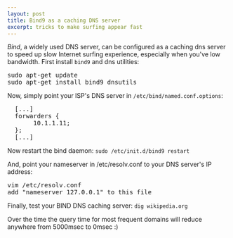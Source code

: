 ```yaml
---
layout: post
title: Bind9 as a caching DNS server
excerpt: tricks to make surfing appear fast
---
```


*Bind*, a widely used DNS server, can be configured as a caching dns server to speed up slow Internet surfing experience, especially when you've low bandwidth. First install `bind9` and dns utilities:

<pre class="prettyprint linenums">
sudo apt-get update
sudo apt-get install bind9 dnsutils
</pre>

Now, simply point your ISP's DNS server in `/etc/bind/named.conf.options`:

<pre class="prettyprint linenums">
  [...]
  forwarders {
       10.1.1.11;
  };
  [...]
</pre>

Now restart the bind daemon: `sudo /etc/init.d/bind9 restart`

And, point your nameserver in /etc/resolv.conf to your DNS server's IP address:

<pre class="prettyprint linenums">
vim /etc/resolv.conf
add "nameserver 127.0.0.1" to this file
</pre>

Finally, test your BIND DNS caching server: `dig wikipedia.org`

Over the time the query time for most frequent domains will reduce anywhere from 5000msec to 0msec :)

